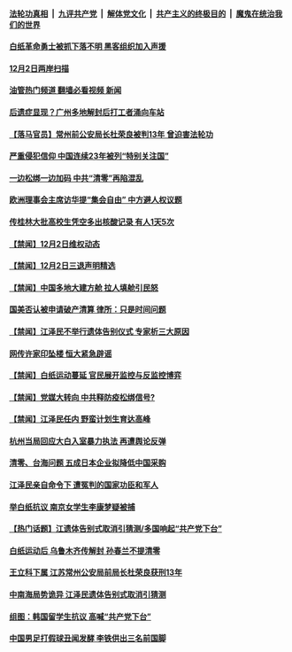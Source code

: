 ####  [法轮功真相](../../../../basic/blob/master/README.md?t=12031102) &nbsp;|&nbsp; [九评共产党](../../../../9ping.md/blob/master/README.md?t=12031102) &nbsp;|&nbsp; [解体党文化](../../../../jtdwh.md/blob/master/README.md?t=12031102)  &nbsp;|&nbsp; [共产主义的终极目的](../../../../gczydzjmd.md/blob/master/README.md?t=12031102) &nbsp;|&nbsp; [魔鬼在统治我们的世界](../../../../mgztzwmdsj.md/blob/master/README.md?t=12031102) 

#### [白纸革命勇士被抓下落不明 黑客组织加入声援](../pages/prog204/a103589555.md?t=12031102) 

#### [12月2日两岸扫描](../pages/prog204/a103589543.md?t=12031102) 

#### [油管热门频道 翻墙必看视频 新闻](http://129.146.143.75:81/youtube.html?12031102)

#### [后遗症显现？广州多地解封后打工者涌向车站](../pages/prog204/a103589480.md?t=12031102) 

#### [【落马官员】常州前公安局长杜荣良被判13年 曾迫害法轮功](../pages/prog204/a103589216.md?t=12031102) 

#### [严重侵犯信仰 中国连续23年被列“特别关注国”](../pages/prog204/a103589309.md?t=12031102) 

#### [一边松绑一边加码 中共“清零”再陷混乱](../pages/prog204/a103589162.md?t=12031102) 

#### [欧洲理事会主席访华提“集会自由” 中方避人权议题](../pages/prog204/a103589198.md?t=12031102) 

#### [传桂林大批高校生凭空多出核酸记录 有人1天5次](../pages/prog204/a103589339.md?t=12031102) 

#### [【禁闻】12月2日维权动态](../pages/prog204/a103589248.md?t=12031102) 

#### [【禁闻】12月2日三退声明精选](../pages/prog204/a103589250.md?t=12031102) 

#### [【禁闻】中国多地大建方舱 拉人填舱引民怒](../pages/prog204/a103589256.md?t=12031102) 

#### [国美否认被申请破产清算 律所：只是时间问题](../pages/prog204/a103589293.md?t=12031102) 

#### [【禁闻】江泽民不举行遗体告别仪式 专家析三大原因](../pages/prog204/a103589268.md?t=12031102) 

#### [网传许家印坠楼 恒大紧急辟谣](../pages/prog204/a103589310.md?t=12031102) 


#### [【禁闻】白纸运动蔓延 官民展开监控与反监控博弈](../pages/prog204/a103589253.md?t=12031102) 

#### [【禁闻】党媒大转向 中共释防疫松绑信号?](../pages/prog204/a103589291.md?t=12031102) 

#### [【禁闻】江泽民任内 野蛮计划生育达高峰](../pages/prog204/a103589260.md?t=12031102) 


#### [杭州当局回应大白入室暴力执法 再遭舆论反弹](../pages/prog204/a103589161.md?t=12031102) 

#### [清零、台海问题 五成日本企业拟降低中国采购](../pages/prog204/a103589149.md?t=12031102) 

#### [江泽民亲自命令下 遭冤判的国家功臣和军人](../pages/prog204/a103474522.md?t=12031102) 

#### [举白纸抗议 南京女学生李康梦疑被捕](../pages/prog204/a103589046.md?t=12031102) 

#### [【热门话题】江遗体告别式取消引猜测/多国响起“共产党下台”](../pages/prog204/a103588995.md?t=12031102) 

#### [白纸运动后 乌鲁木齐传解封 孙春兰不提清零](../pages/prog204/a103589043.md?t=12031102) 

#### [王立科下属 江苏常州公安局前局长杜荣良获刑13年](../pages/prog204/a103589001.md?t=12031102) 

#### [中南海局势诡异 江泽民遗体告别式取消引猜测](../pages/prog204/a103589025.md?t=12031102) 

#### [组图：韩国留学生抗议 高喊“共产党下台”](../pages/prog204/a103589004.md?t=12031102) 


#### [中国男足打假球丑闻发酵 李铁供出三名前国脚](../pages/prog204/a103588955.md?t=12031102) 

<img src='http://gfw-breaker.win/goodnews/indexes/prog204.md' width='0px' height='0px'/>
